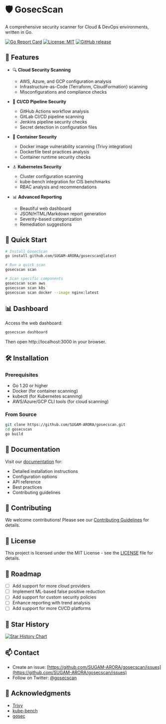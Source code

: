 # 🛡️ GosecScan

A comprehensive security scanner for Cloud & DevOps environments, written in Go.

[![Go Report Card](https://goreportcard.com/badge/github.com/SUGAM-ARORA/gosecscan)](https://goreportcard.com/report/github.com/SUGAM-ARORA/gosecscan)
[![License: MIT](https://img.shields.io/badge/License-MIT-yellow.svg)](https://opensource.org/licenses/MIT)
[![GitHub release](https://img.shields.io/github/release/SUGAM-ARORA/gosecscan.svg)](https://github.com/SUGAM-ARORA/gosecscan/releases)

## 🌟 Features

- 🔍 **Cloud Security Scanning**
  - AWS, Azure, and GCP configuration analysis
  - Infrastructure-as-Code (Terraform, CloudFormation) scanning
  - Misconfigurations and compliance checks

- 🔐 **CI/CD Pipeline Security**
  - GitHub Actions workflow analysis
  - GitLab CI/CD pipeline scanning
  - Jenkins pipeline security checks
  - Secret detection in configuration files

- 🐳 **Container Security**
  - Docker image vulnerability scanning (Trivy integration)
  - Dockerfile best practices analysis
  - Container runtime security checks

- ⚓ **Kubernetes Security**
  - Cluster configuration scanning
  - kube-bench integration for CIS benchmarks
  - RBAC analysis and recommendations

- 📊 **Advanced Reporting**
  - Beautiful web dashboard
  - JSON/HTML/Markdown report generation
  - Severity-based categorization
  - Remediation suggestions

## 🚀 Quick Start

```bash
# Install GosecScan
go install github.com/SUGAM-ARORA/gosecscan@latest

# Run a quick scan
gosecscan scan

# Scan specific components
gosecscan scan aws
gosecscan scan k8s
gosecscan scan docker --image nginx:latest
```

## 📊 Dashboard

Access the web dashboard:

```bash
gosecscan dashboard
```

Then open http://localhost:3000 in your browser.

## 🛠️ Installation

### Prerequisites

- Go 1.20 or higher
- Docker (for container scanning)
- kubectl (for Kubernetes scanning)
- AWS/Azure/GCP CLI tools (for cloud scanning)

### From Source

```bash
git clone https://github.com/SUGAM-ARORA/gosecscan.git
cd gosecscan
go build
```

## 📖 Documentation

Visit our [documentation](https://github.com/SUGAM-ARORA/gosecscan/wiki) for:
- Detailed installation instructions
- Configuration options
- API reference
- Best practices
- Contributing guidelines

## 🤝 Contributing

We welcome contributions! Please see our [Contributing Guidelines](CONTRIBUTING.md) for details.

## 📜 License

This project is licensed under the MIT License - see the [LICENSE](LICENSE) file for details.

## 🔮 Roadmap

- [ ] Add support for more cloud providers
- [ ] Implement ML-based false positive reduction
- [ ] Add support for custom security policies
- [ ] Enhance reporting with trend analysis
- [ ] Add support for more CI/CD platforms

## 🌟 Star History

[![Star History Chart](https://api.star-history.com/svg?repos=SUGAM-ARORA/gosecscan&type=Date)](https://star-history.com/#SUGAM-ARORA/gosecscan&Date)

## 📫 Contact

- Create an issue: [https://github.com/SUGAM-ARORA/gosecscan/issues](https://github.com/SUGAM-ARORA/gosecscan/issues)
- Follow on Twitter: [@gosecscan](https://twitter.com/gosecscan)

## 🙏 Acknowledgments

- [Trivy](https://github.com/aquasecurity/trivy)
- [kube-bench](https://github.com/aquasecurity/kube-bench)
- [gosec](https://github.com/securego/gosec)